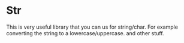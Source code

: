 # Str
This is very useful library that you  can us for string/char. For example converting the string to a lowercase/uppercase. and other stuff. 
